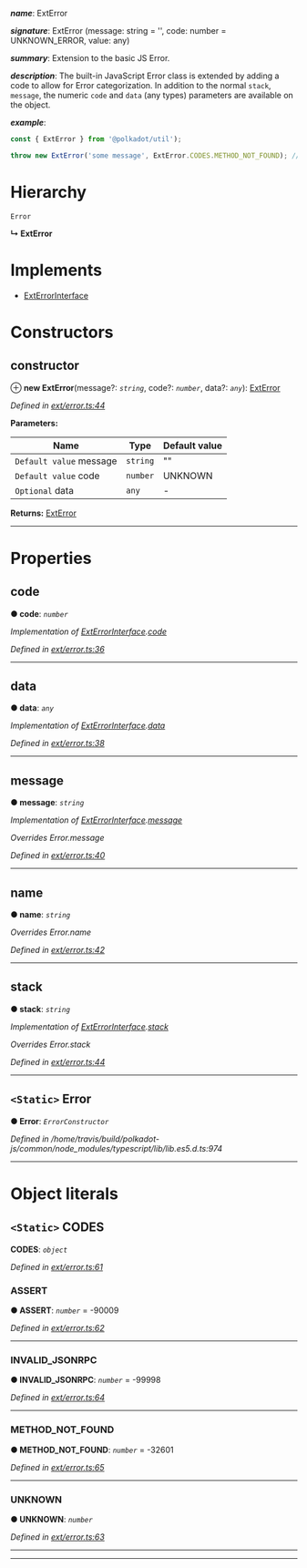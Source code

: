 

*__name__*: ExtError

*__signature__*: ExtError (message: string = '', code: number = UNKNOWN\_ERROR, value: any)

*__summary__*: Extension to the basic JS Error.

*__description__*: The built-in JavaScript Error class is extended by adding a code to allow for Error categorization. In addition to the normal `stack`, `message`, the numeric `code` and `data` (any types) parameters are available on the object.

*__example__*:   

```javascript
const { ExtError } from '@polkadot/util');

throw new ExtError('some message', ExtError.CODES.METHOD_NOT_FOUND); // => error.code = -32601
```

# Hierarchy

 `Error`

**↳ ExtError**

# Implements

* [ExtErrorInterface](../interfaces/_types_.exterrorinterface.md)

# Constructors

<a id="constructor"></a>

##  constructor

⊕ **new ExtError**(message?: *`string`*, code?: *`number`*, data?: *`any`*): [ExtError](_ext_error_.exterror.md)

*Defined in [ext/error.ts:44](https://github.com/polkadot-js/common/blob/3de334c/packages/util/src/ext/error.ts#L44)*

**Parameters:**

| Name | Type | Default value |
| ------ | ------ | ------ |
| `Default value` message | `string` | &quot;&quot; |
| `Default value` code | `number` |  UNKNOWN |
| `Optional` data | `any` | - |

**Returns:** [ExtError](_ext_error_.exterror.md)

___

# Properties

<a id="code"></a>

##  code

**● code**: *`number`*

*Implementation of [ExtErrorInterface](../interfaces/_types_.exterrorinterface.md).[code](../interfaces/_types_.exterrorinterface.md#code)*

*Defined in [ext/error.ts:36](https://github.com/polkadot-js/common/blob/3de334c/packages/util/src/ext/error.ts#L36)*

___
<a id="data"></a>

##  data

**● data**: *`any`*

*Implementation of [ExtErrorInterface](../interfaces/_types_.exterrorinterface.md).[data](../interfaces/_types_.exterrorinterface.md#data)*

*Defined in [ext/error.ts:38](https://github.com/polkadot-js/common/blob/3de334c/packages/util/src/ext/error.ts#L38)*

___
<a id="message"></a>

##  message

**● message**: *`string`*

*Implementation of [ExtErrorInterface](../interfaces/_types_.exterrorinterface.md).[message](../interfaces/_types_.exterrorinterface.md#message)*

*Overrides Error.message*

*Defined in [ext/error.ts:40](https://github.com/polkadot-js/common/blob/3de334c/packages/util/src/ext/error.ts#L40)*

___
<a id="name"></a>

##  name

**● name**: *`string`*

*Overrides Error.name*

*Defined in [ext/error.ts:42](https://github.com/polkadot-js/common/blob/3de334c/packages/util/src/ext/error.ts#L42)*

___
<a id="stack"></a>

##  stack

**● stack**: *`string`*

*Implementation of [ExtErrorInterface](../interfaces/_types_.exterrorinterface.md).[stack](../interfaces/_types_.exterrorinterface.md#stack)*

*Overrides Error.stack*

*Defined in [ext/error.ts:44](https://github.com/polkadot-js/common/blob/3de334c/packages/util/src/ext/error.ts#L44)*

___
<a id="error"></a>

## `<Static>` Error

**● Error**: *`ErrorConstructor`*

*Defined in /home/travis/build/polkadot-js/common/node_modules/typescript/lib/lib.es5.d.ts:974*

___

# Object literals

<a id="codes"></a>

## `<Static>` CODES

**CODES**: *`object`*

*Defined in [ext/error.ts:61](https://github.com/polkadot-js/common/blob/3de334c/packages/util/src/ext/error.ts#L61)*

<a id="codes.assert"></a>

###  ASSERT

**● ASSERT**: *`number`* =  -90009

*Defined in [ext/error.ts:62](https://github.com/polkadot-js/common/blob/3de334c/packages/util/src/ext/error.ts#L62)*

___
<a id="codes.invalid_jsonrpc"></a>

###  INVALID_JSONRPC

**● INVALID_JSONRPC**: *`number`* =  -99998

*Defined in [ext/error.ts:64](https://github.com/polkadot-js/common/blob/3de334c/packages/util/src/ext/error.ts#L64)*

___
<a id="codes.method_not_found"></a>

###  METHOD_NOT_FOUND

**● METHOD_NOT_FOUND**: *`number`* =  -32601

*Defined in [ext/error.ts:65](https://github.com/polkadot-js/common/blob/3de334c/packages/util/src/ext/error.ts#L65)*

___
<a id="codes.unknown"></a>

###  UNKNOWN

**● UNKNOWN**: *`number`*

*Defined in [ext/error.ts:63](https://github.com/polkadot-js/common/blob/3de334c/packages/util/src/ext/error.ts#L63)*

___

___

